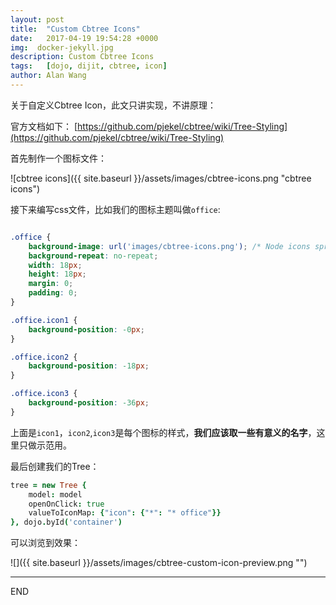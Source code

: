 ```yaml
---
layout: post
title:  "Custom Cbtree Icons"
date:   2017-04-19 19:54:28 +0000
img:  docker-jekyll.jpg
description: Custom Cbtree Icons
tags:   [dojo, dijit, cbtree, icon]
author: Alan Wang
---
```

关于自定义Cbtree Icon，此文只讲实现，不讲原理：

官方文档如下： [https://github.com/pjekel/cbtree/wiki/Tree-Styling](https://github.com/pjekel/cbtree/wiki/Tree-Styling)

首先制作一个图标文件：

![cbtree icons]({{ site.baseurl }}/assets/images/cbtree-icons.png "cbtree icons")

接下来编写css文件，比如我们的图标主题叫做`office`:

```css

.office {
    background-image: url('images/cbtree-icons.png'); /* Node icons sprite image */
    background-repeat: no-repeat;
    width: 18px;
    height: 18px;
    margin: 0;
    padding: 0;
}

.office.icon1 {
    background-position: -0px;
}

.office.icon2 {
    background-position: -18px;
}

.office.icon3 {
    background-position: -36px;
}
```

上面是`icon1`，`icon2`,`icon3`是每个图标的样式，**我们应该取一些有意义的名字**，这里只做示范用。

最后创建我们的Tree：

```coffee
tree = new Tree {
    model: model
    openOnClick: true
    valueToIconMap: {"icon": {"*": "* office"}}
}, dojo.byId('container')
```

可以浏览到效果：

![]({{ site.baseurl }}/assets/images/cbtree-custom-icon-preview.png "")


---
END